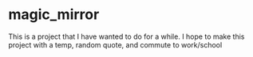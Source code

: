 # magic_mirror

This is a project that I have wanted to do for a while. I hope to make this project with a temp, random quote, and commute to work/school
